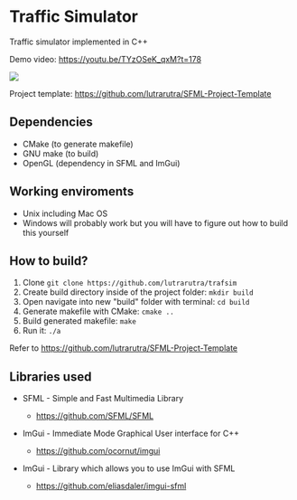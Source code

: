 # Traffic Simulator

Traffic simulator implemented in C++

Demo video: https://youtu.be/TYzOSeK_qxM?t=178

![](https://media.giphy.com/media/ifXVEva4ksUVCz5vRn/giphy.gif)

Project template: <https://github.com/lutrarutra/SFML-Project-Template>

## Dependencies

* CMake (to generate makefile)
* GNU make (to build)
* OpenGL (dependency in SFML and ImGui)

## Working enviroments

* Unix including Mac OS
* Windows will probably work but you will have to figure out how to build this yourself


## How to build?

1. Clone `git clone https://github.com/lutrarutra/trafsim`
2. Create build directory inside of the project folder: `mkdir build`
3. Open navigate into new "build" folder with terminal: `cd build`
4. Generate makefile with CMake: `cmake ..`
5. Build generated makefile: `make`
6. Run it: `./a`

Refer to <https://github.com/lutrarutra/SFML-Project-Template>


## Libraries used

* SFML - Simple and Fast Multimedia Library
  - https://github.com/SFML/SFML
  
* ImGui - Immediate Mode Graphical User interface for C++
  - https://github.com/ocornut/imgui

* ImGui - Library which allows you to use ImGui with SFML
  - https://github.com/eliasdaler/imgui-sfml

  